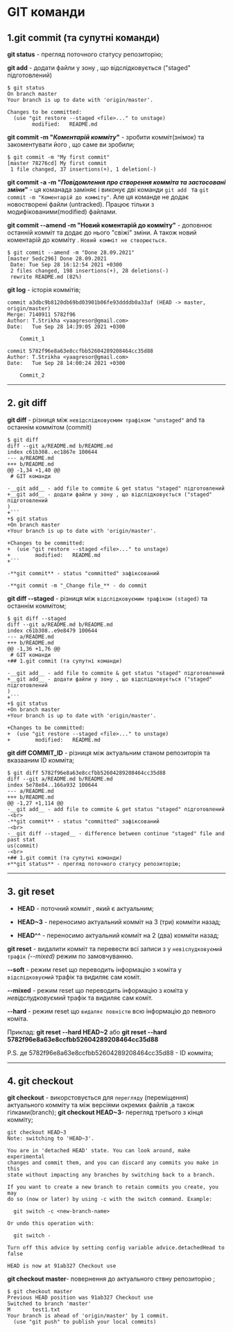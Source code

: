 # GIT команди
## 1.git commit (та супутні команди)
**git status** - прегляд поточного статусу репозиторію;

__git add__ - додати файли у зону , що відслідковується ("staged" підготовлений)
```
$ git status
On branch master
Your branch is up to date with 'origin/master'.

Changes to be committed:
  (use "git restore --staged <file>..." to unstage)
        modified:   README.md
```


**git commit -m "_Коментарій комміту_"** - зробити комміт(знімок) та закоментувати його , що саме ви зробили;
```
$ git commit -m "My first commit"
[master 78276cd] My first commit
 1 file changed, 37 insertions(+), 1 deletion(-)
```
**git commit -a -m "_Повідомлення про створення комміта та застосовані зміни_"** - ця команада заміняє і виконує дві команди 
`git add ` та `git commit -m "Коментарій до комміту"`. Але ця команде не додає новостворені файли (untracked). Працює тільки з модифікованими(modified) файлами.

__git commit --amend -m "Новий коментарій до комміту"__ - доповнює останній комміт та додає до нього "свіжі" зміни. А також новий коментарій до комміту . `Новий комміт не створюється.`

```
$ git commit --amend -m "Done 28.09.2021"
[master 5edc296] Done 28.09.2021
 Date: Tue Sep 28 16:12:54 2021 +0300
 2 files changed, 198 insertions(+), 28 deletions(-)
 rewrite README.md (82%)
```


**git log** - історія коммітів;
```
commit a3dbc9b8120db69bd03901b06fe93ddddb0a33af (HEAD -> master, origin/master)
Merge: 7140911 5782f96
Author: T.Strikha <yaagresor@gmail.com>
Date:   Tue Sep 28 14:39:05 2021 +0300

    Commit_1

commit 5782f96e8a63e8ccfbb52604289208464cc35d88
Author: T.Strikha <yaagresor@gmail.com>
Date:   Tue Sep 28 14:00:24 2021 +0300

    Commit_2
```
___
## 2. git diff
__git diff__ - різниця між `невідслідковуємим трафіком "unstaged"` and та останнім коммітом (commit)
```
$ git diff
diff --git a/README.md b/README.md
index c61b308..ec1867e 100644
--- a/README.md
+++ b/README.md
@@ -1,34 +1,40 @@
 # GIT команди

-__git add__ - add file to commite & get status "staged" підготовлений
+__git add__ - додати файли у зону , що відслідковується ("staged" підготовлений
)
+```
+$ git status
+On branch master
+Your branch is up to date with 'origin/master'.

+Changes to be committed:
+  (use "git restore --staged <file>..." to unstage)
+        modified:   README.md
+```

-**git commit** - status "committed" зафіксований

-**git commit -m "_Change file_** - do commit
```
**git diff --staged** - різниця між `відслідковуємим трафіком (staged)`
та останнім коммітом;

```
$ git diff --staged
diff --git a/README.md b/README.md
index c61b308..e9e8479 100644
--- a/README.md
+++ b/README.md
@@ -1,36 +1,76 @@
 # GIT команди
+## 1.git commit (та супутні команди)

-__git add__ - add file to commite & get status "staged" підготовлений
+__git add__ - додати файли у зону , що відслідковується ("staged" підготовлений
)
+```
+$ git status
+On branch master
+Your branch is up to date with 'origin/master'.

+Changes to be committed:
+  (use "git restore --staged <file>..." to unstage)
+        modified:   README.md
```


__git diff COMMIT_ID__ - різниця між актуальним станом репозиторія та вказааним ID комміта;
```
$ git diff 5782f96e8a63e8ccfbb52604289208464cc35d88
diff --git a/README.md b/README.md
index 5e78e84..166a932 100644
--- a/README.md
+++ b/README.md
@@ -1,27 +1,114 @@
-__git add__ - add file to commite & get status "staged" підготовлений
-<br>
-**git commit** - status "committed" зафіксований
-<br>
-__git diff --staged__ - difference between continue "staged" file and past stat
us(commit)
-<br>
+## 1.git commit (та супутні команди)
+**git status** - прегляд поточного статусу репозиторію;
```
____
## 3. git reset 
+ **HEAD** - поточний комміт , який є актуальним;

 + **HEAD~3** - переносимо актуальний комміт на 3 (три) комміти назад;

 + **HEAD^^** - переносимо актуальний комміт на 2 (два) комміти назад;

 **git reset** - видалити комміт та перевести всі записи з у `невіслудковуємий трафік` _(--mixed)_ режим по замовчуванню.

 **--soft** - режим reset що переводить інформацію з коміта у `відслідковуємий` трафік та видиляє сам коміт.

**--mixed** - режим reset що переводить інформацію з коміта у _невідслудковуємий_ трафік та видиляє сам коміт.

**--hard** - режим reset що `видаляє повністю`  всю інформацію до певного коміта.

 Приклад: __git reset --hard HEAD~2__  або  __git reset --hard  5782f96e8a63e8ccfbb52604289208464cc35d88__ 

 P.S. де  5782f96e8a63e8ccfbb52604289208464cc35d88 - ID комміта;
 ____
## 4. git checkout
__git checkout__ - викорстовується для `перегляду` (переміщення) актуального комміту та  між версіями окремих файлів ,а також гілками(branch);
__git checkout HEAD~3__- перегляд третього з кінця комміту;
```
git checkout HEAD~3
Note: switching to 'HEAD~3'.

You are in 'detached HEAD' state. You can look around, make experimental
changes and commit them, and you can discard any commits you make in this
state without impacting any branches by switching back to a branch.

If you want to create a new branch to retain commits you create, you may
do so (now or later) by using -c with the switch command. Example:

  git switch -c <new-branch-name>

Or undo this operation with:

  git switch -

Turn off this advice by setting config variable advice.detachedHead to false

HEAD is now at 91ab327 Checkout use
```
__git checkout master__- повернення до актуального ствну репозиторію ;
```
$ git checkout master
Previous HEAD position was 91ab327 Checkout use
Switched to branch 'master'
M       test1.txt
Your branch is ahead of 'origin/master' by 1 commit.
  (use "git push" to publish your local commits)
```

